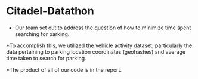 # Citadel-Datathon
* Our team set out to address the question of how to minimize time spent searching for parking.

*To accomplish this, we utilized the vehicle activity dataset, particularly the data pertaining to parking location coordinates (geohashes) and average time taken to search for parking.

*The product of all of our code is in the report. 
